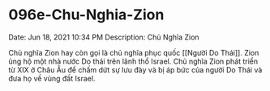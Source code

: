 # 096e-Chu-Nghia-Zion

Date: Jun 18, 2021 10:34 PM
Description: Chủ Nghĩa Zion

Chủ nghĩa Zion hay còn gọi là chủ nghĩa phục quốc [[Người Do Thái]]. Zion ủng hộ một nhà nước Do thái trên lãnh thổ Israel. Chủ nghĩa Zion phát triển từ XIX ở Châu Âu để chấm dứt sự lưu đày và bị áp bức của người Do Thái và đưa họ về vùng đất Israel.